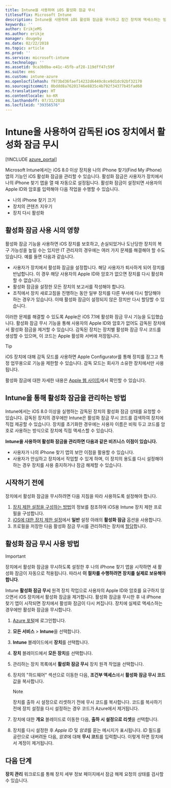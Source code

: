 ```yaml
---
title: Intune을 사용하여 iOS 활성화 잠금 무시
titlesuffix: Microsoft Intune
description: Intune을 사용하여 iOS 활성화 잠금을 무시하고 잠긴 장치에 액세스하는 방법을 알아봅니다.
keywords: ''
author: ErikjeMS
ms.author: erikje
manager: dougeby
ms.date: 02/22/2018
ms.topic: article
ms.prod: ''
ms.service: microsoft-intune
ms.technology: ''
ms.assetid: 9ca3b0ba-e41c-45fb-af28-119dff47c59f
ms.suite: ems
ms.custom: intune-azure
ms.openlocfilehash: f973bd36faef14232d6449c8ce9d1dc92bf32170
ms.sourcegitcommit: 0bddd8a76201746e8835c4b792f34377b45fad60
ms.translationtype: HT
ms.contentlocale: ko-KR
ms.lasthandoff: 07/31/2018
ms.locfileid: "39356576"
---
```

# <a name="bypass-activation-lock-on-supervised-ios-devices-with-intune"></a>Intune을 사용하여 감독된 iOS 장치에서 활성화 잠금 무시


[!INCLUDE [azure_portal](./includes/azure_portal.md)]

Microsoft Intune에서는 iOS 8.0 이상 장치용 나의 iPhone 찾기(Find My iPhone) 앱의 기능인 iOS 활성화 잠금을 관리할 수 있습니다. 활성화 잠금은 사용자가 장치에서 나의 iPhone 찾기 앱을 열 때 자동으로 설정됩니다. 활성화 잠금이 설정되면 사용자의 Apple ID와 암호를 입력해야 다음 작업을 수행할 수 있습니다.

- 나의 iPhone 찾기 끄기
- 장치의 콘텐츠 지우기
- 장치 다시 활성화

## <a name="how-activation-lock-affects-you"></a>활성화 잠금 사용 시의 영향

활성화 잠금 기능을 사용하면 iOS 장치를 보호하고, 손실되었거나 도난당한 장치의 복구 가능성을 높일 수는 있지만 IT 관리자의 경우에는 여러 가지 문제를 해결해야 할 수도 있습니다. 예를 들면 다음과 같습니다.

- 사용자가 장치에서 활성화 잠금을 설정합니다. 해당 사용자가 퇴사하게 되어 장치를 반납합니다. 이 경우 해당 사용자의 Apple ID와 암호가 없으면 장치를 다시 활성화할 수 없습니다.
- 활성화 잠금을 설정한 모든 장치의 보고서를 작성해야 합니다.
- 조직에서 장치 새로고침을 진행하는 동안 일부 장치를 다른 부서에 다시 할당해야 하는 경우가 있습니다. 이때 활성화 잠금이 설정되지 않은 장치만 다시 할당할 수 있습니다.

이러한 문제를 해결할 수 있도록 Apple은 iOS 7.1에 활성화 잠금 무시 기능을 도입했습니다. 활성화 잠금 무시 기능을 통해 사용자의 Apple ID와 암호가 없어도 감독된 장치에서 활성화 잠금을 제거할 수 있습니다. 감독된 장치는 장치별 활성화 잠금 무시 코드를 생성할 수 있으며, 이 코드는 Apple 활성화 서버에 저장됩니다.

>[!TIP]
>iOS 장치에 대해 감독 모드를 사용하면 Apple Configurator를 통해 장치를 잠그고 특정 업무용으로 기능을 제한할 수 있습니다. 감독 모드는 회사가 소유한 장치에서만 사용됩니다.

활성화 잠금에 대한 자세한 내용은 [Apple 웹 사이트](https://support.apple.com/HT201365)에서 확인할 수 있습니다.

## <a name="how-intune-helps-you-manage-activation-lock"></a>Intune을 통해 활성화 잠금을 관리하는 방법
Intune에서는 iOS 8.0 이상을 실행하는 감독된 장치의 활성화 잠금 상태를 요청할 수 있습니다. 감독된 장치의 경우에만 Intune은 활성화 잠금 무시 코드를 검색하여 장치에 직접 제공할 수 있습니다. 장치를 초기화한 경우에는 사용자 이름은 비워 두고 코드를 암호로 사용하는 방식으로 장치에 직접 액세스할 수 있습니다.

**Intune을 사용하여 활성화 잠금을 관리하면 다음과 같은 비즈니스 이점이 있습니다.**

- 사용자가 나의 iPhone 찾기 앱의 보안 이점을 활용할 수 있습니다.
- 사용자가 안심하고 장치에서 작업할 수 있게 하며, 이 장치의 용도를 다시 설정해야 하는 경우 장치를 사용 중지하거나 잠금 해제할 수 있습니다.

## <a name="before-you-start"></a>시작하기 전에
장치에서 활성화 잠금을 무시하려면 다음 지침을 따라 사용하도록 설정해야 합니다.

1. [장치 제한 설정을 구성하는 방법](/intune-azure/configure-devices/how-to-configure-device-restrictions)의 정보를 참조하여 iOS용 Intune 장치 제한 프로필을 구성합니다.
2. [iOS에 대한 장치 제한 설정](device-restrictions-ios.md)에서 **일반** 설정 아래의 **활성화 잠금** 옵션을 사용합니다.
3. 프로필을 저장한 다음 활성화 잠금 무시를 관리하려는 장치에 [할당](device-profile-assign.md)합니다.


## <a name="how-to-use-activation-lock-bypass"></a>활성화 잠금 무시 사용 방법

>[!IMPORTANT]
>장치에서 활성화 잠금을 무시하도록 설정한 후 나의 iPhone 찾기 앱을 시작하면 새 활성화 잠금이 자동으로 적용됩니다. 따라서 **이 절차를 수행하려면 장치를 실제로 보유해야 합니다**.

Intune **활성화 잠금 무시** 원격 장치 작업으로 사용자의 Apple ID와 암호를 요구하지 않으면서 iOS 장치에서 활성화 잠금을 제거합니다. 활성화 잠금을 무시한 후 내 iPhone 찾기 앱이 시작되면 장치에서 활성화 잠금이 다시 켜집니다. 장치에 실제로 액세스하는 경우에만 활성화 잠금을 무시합니다.

1. [Azure 포털](https://portal.azure.com)에 로그인합니다.
2. **모든 서비스** > **Intune**을 선택합니다.
3. **Intune** 블레이드에서 **장치**를 선택합니다.
4. **장치** 블레이드에서 **모든 장치**를 선택합니다.
5. 관리하는 장치 목록에서 **활성화 잠금 무시** 장치 원격 작업을 선택합니다.
6. 장치의 "하드웨어" 섹션으로 이동한 다음, **조건부 액세스**에서 **활성화 잠금 무시 코드** 값을 복사합니다.

    >[!NOTE]
    >장치를 출하 시 설정으로 리셋하기 전에 무시 코드를 복사합니다. 코드를 복사하기 전에 장치 설정을 다시 설정하는 경우 코드가 Azure에서 제거됩니다.

7.  장치에 대한 **개요** 블레이드로 이동한 다음, **출하 시 설정으로 리셋**을 선택합니다.
8.  장치를 다시 설정한 후 *Apple ID* 및 *암호*를 묻는 메시지가 표시됩니다. *ID* 필드를 공란으로 내버려둔 다음, *암호*에 대해 **무시 코드**를 입력합니다. 이렇게 하면 장치에서 계정이 제거됩니다. 


## <a name="next-steps"></a>다음 단계

**장치 관리** 워크로드를 통해 장치 세부 정보 페이지에서 잠금 해제 요청의 상태를 검사할 수 있습니다.
